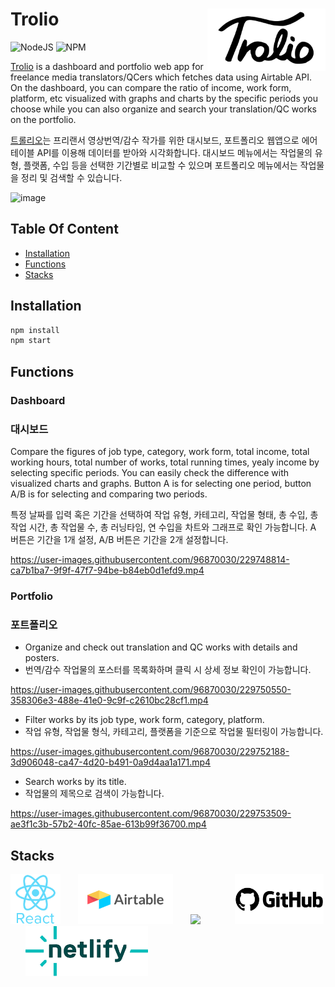 <div>
<a href="https://trolio.netlify.app">
  <img src="/public/trolio_logo_black.png" alt="trolio logo" align="right" height="100" />
</a> 
<h1>Trolio</h1>
</div>

![NodeJS](https://img.shields.io/badge/node.js-v14.19.0-green?logo=node.js)
![NPM](https://img.shields.io/badge/npm-v6.14.16-blue?logo=npm)

[Trolio](https://trolio.netlify.app) is a dashboard and portfolio web app for freelance media translators/QCers which fetches data using Airtable API.
On the dashboard, you can compare the ratio of income, work form, platform, etc visualized with graphs and charts by the specific periods you choose while you can also organize and search your translation/QC works on the portfolio. 

[트롤리오](https://trolio.netlify.app)는 프리랜서 영상번역/감수 작가를 위한 대시보드, 포트폴리오 웹앱으로 에어테이블 API를 이용해 데이터를 받아와 시각화합니다.
대시보드 메뉴에서는 작업물의 유형, 플랫폼, 수입 등을 선택한 기간별로 비교할 수 있으며 포트폴리오 메뉴에서는 작업물을 정리 및 검색할 수 있습니다. 

![image](https://user-images.githubusercontent.com/96870030/229689022-b8c991a4-b679-4a2c-885c-c323dea6000b.png)

## Table Of Content
- [Installation](#installation)
- [Functions](#functions)
- [Stacks](#stacks)

## Installation
```bash
npm install
npm start
```

## Functions
### Dashboard
### 대시보드
Compare the figures of job type, category, work form, total income, total working hours, total number of works, total running times, yealy income by selecting specific periods. You can easily check the difference with visualized charts and graphs. Button A is for selecting one period, button A/B is for selecting and comparing two periods.


특정 날짜를 입력 혹은 기간을 선택하여 작업 유형, 카테고리, 작업물 형태, 총 수입, 총 작업 시간, 총 작업물 수, 총 러닝타임, 연 수입을 차트와 그래프로 확인 가능합니다. A 버튼은 기간을 1개 설정, A/B 버튼은 기간을 2개 설정합니다. 

https://user-images.githubusercontent.com/96870030/229748814-ca7b1ba7-9f9f-47f7-94be-b84eb0d1efd9.mp4 

<space><space>
### Portfolio
### 포트폴리오
- Organize and check out translation and QC works with details and posters.
- 번역/감수 작업물의 포스터를 목록화하며 클릭 시 상세 정보 확인이 가능합니다.

https://user-images.githubusercontent.com/96870030/229750550-358306e3-488e-41e0-9c9f-c2610bc28cf1.mp4



<space><space>
- Filter works by its job type, work form, category, platform.
- 작업 유형, 작업물 형식, 카테고리, 플랫폼을 기준으로 작업물 필터링이 가능합니다.

https://user-images.githubusercontent.com/96870030/229752188-3d906048-ca47-4d20-b491-0a9d4aa1a171.mp4


<space><space>
- Search works by its title.
- 작업물의 제목으로 검색이 가능합니다.


https://user-images.githubusercontent.com/96870030/229753509-ae3f1c3b-57b2-40fc-85ae-613b99f36700.mp4



## Stacks
<img src="https://raw.githubusercontent.com/devicons/devicon/master/icons/react/react-original-wordmark.svg" alt="" height="80"/> &nbsp;&nbsp;&nbsp;&nbsp;&nbsp; <img src="/public/Airtablelogo.webp" height="80"/> &nbsp;&nbsp;&nbsp;&nbsp;&nbsp; <img src="/public/chartjslogo.avif" height="80"/> &nbsp;&nbsp;&nbsp;&nbsp;&nbsp; <img src="https://images.velog.io/images/vi2920va/post/9b15f05e-6a45-4490-9003-2250397ecf58/%EB%8B%A4%EC%9A%B4%EB%A1%9C%EB%93%9C.png" alt="" height="80"/> &nbsp;&nbsp;&nbsp;&nbsp;&nbsp; <img src="/public/githublogo.png" height="80"/> &nbsp;&nbsp;&nbsp;&nbsp;&nbsp; <img src="/public/netlifylogo.png" height="80"/> 
